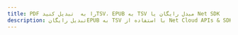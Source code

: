 ---title: PDF را به  تبدیل کنیدTSV، EPUB به TSV مبدل رایگان یا Net SDKdescription: تبدیل رایگانEPUB به TSV با استفاده از Net Cloud APIs & SDK همچنین اسناد PDF را در Cloud ایجاد، ویرایش و رندر کنید.---